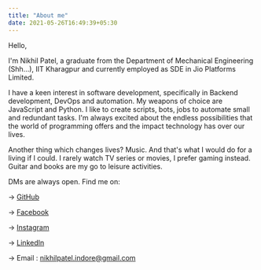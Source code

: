 ```yaml
---
title: "About me"
date: 2021-05-26T16:49:39+05:30
---
```


Hello,

I'm Nikhil Patel, a graduate from the Department of Mechanical Engineering (Shh...), IIT Kharagpur and currently employed as SDE in Jio Platforms Limited.

I have a keen interest in software development, specifically in Backend development, DevOps and automation. My weapons of choice are JavaScript and Python. I like to create scripts, bots, jobs to automate small and redundant tasks. I'm always excited about the endless possibilities that the world of programming offers and the impact technology has over our lives.

Another thing which changes lives? Music. And that's what I would do for a living if I could. I rarely watch TV series or movies, I prefer gaming instead. Guitar and books are my go to leisure activities.

DMs are always open. Find me on: 

-> [GitHub](https://github.com/NikhilP99)

-> [Facebook](https://www.facebook.com/nikhilpatelindore)

-> [Instagram](https://www.instagram.com/__npatel__/)

-> [LinkedIn](https://www.linkedin.com/in/nikhilp99/)

-> Email : nikhilpatel.indore@gmail.com